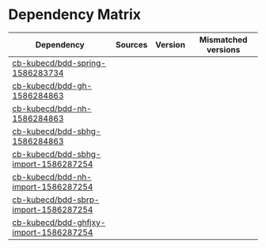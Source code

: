 # Dependency Matrix

Dependency | Sources | Version | Mismatched versions
---------- | ------- | ------- | -------------------
[cb-kubecd/bdd-spring-1586283734](https://github.com/cb-kubecd/bdd-spring-1586283734.git) |  | []() | 
[cb-kubecd/bdd-gh-1586284863](https://github.com/cb-kubecd/bdd-gh-1586284863.git) |  | []() | 
[cb-kubecd/bdd-nh-1586284863](https://github.com/cb-kubecd/bdd-nh-1586284863.git) |  | []() | 
[cb-kubecd/bdd-sbhg-1586284863](https://github.com/cb-kubecd/bdd-sbhg-1586284863.git) |  | []() | 
[cb-kubecd/bdd-sbhg-import-1586287254](https://github.com/cb-kubecd/bdd-sbhg-import-1586287254.git) |  | []() | 
[cb-kubecd/bdd-nh-import-1586287254](https://github.com/cb-kubecd/bdd-nh-import-1586287254.git) |  | []() | 
[cb-kubecd/bdd-sbrp-import-1586287254](https://github.com/cb-kubecd/bdd-sbrp-import-1586287254.git) |  | []() | 
[cb-kubecd/bdd-ghfjxy-import-1586287254](https://github.com/cb-kubecd/bdd-ghfjxy-import-1586287254.git) |  | []() | 

